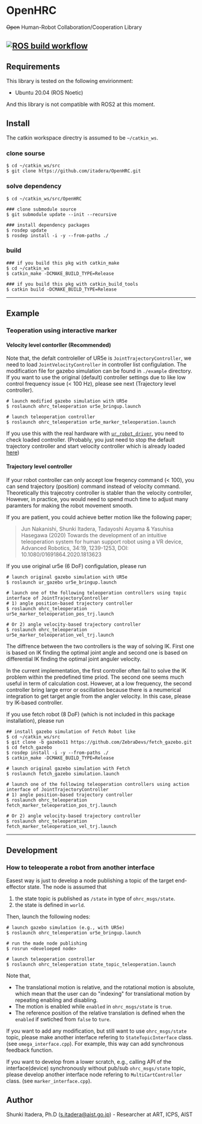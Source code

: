 # OpenHRC
~~Open~~ Human-Robot Collaboration/Cooperation Library

[![ROS build workflow](https://github.com/itadera/OpenHRC/actions/workflows/build.yaml/badge.svg)](https://github.com/itadera/OpenHRC/actions/workflows/build.yaml)
---

## Requirements
This library is tested on the following envirionment:
- Ubuntu 20.04 (ROS Noetic)

And this library is not compatible with ROS2 at this moment.

## Install

The catkin workspace directry is assumed to be ``~/catkin_ws``.
### clone sourse
```
$ cd ~/catkin_ws/src
$ git clone https://github.com/itadera/OpenHRC.git 
```

### solve dependency
```
$ cd ~/catkin_ws/src/OpenHRC

### clone submodule source
$ git submodule update --init --recursive

### install dependency packages
$ rosdep update
$ rosdep install -i -y --from-paths ./ 
```

### build
```
### if you build this pkg with catkin_make
$ cd ~/catkin_ws
$ catkin_make -DCMAKE_BUILD_TYPE=Release

### if you build this pkg with catkin_build_tools
$ catkin build -DCMAKE_BUILD_TYPE=Release
```


---
## Example

### Teoperation using interactive marker

#### Velocity level contorller (Recommended)
Note that, the defalt controleller of UR5e is `JointTrajectoryController`, we need to load `JointVelocityController` in controller list configulation.
The modification file for gazebo simulation can be found in `./example` directory.
If you want to use the original (default) controller settings due to like low control frequency issue (< 100 Hz), please see next (Trajectory level controller). 


```
# launch modified gazebo simulation with UR5e
$ roslaunch ohrc_teleoperation ur5e_bringup.launch

# launch teleoperation controller
$ roslaunch ohrc_teleoperation ur5e_marker_teleoperation.launch
```

If you use this with the real hardware with [`ur_robot_driver`](https://github.com/UniversalRobots/Universal_Robots_ROS_Driver), you need to check loaded controller. (Probably, you just need to stop the default trajectory controller and start velocity controller which is already loaded [here](https://github.com/UniversalRobots/Universal_Robots_ROS_Driver/blob/7b6b62bf81f2a032e0b6c7c8e1046cae35e079c7/ur_robot_driver/config/ur5e_controllers.yaml#L129))


#### Trajectory level controller
If your robot controller can only accept low freqency command (< 100), you can send trajectory (position) command instead of velocity command.
Theoretically this trajecotry controller is stabler than the velocity controller,
However, in practice, you would need to spend much time to adjust many paramters for making the robot movement smooth.

If you are patient, you could achieve better motion like the following paper;

>Jun Nakanishi, Shunki Itadera, Tadayoshi Aoyama & Yasuhisa Hasegawa (2020) Towards the development of an intuitive teleoperation system for human support robot using a VR device, Advanced Robotics, 34:19, 1239-1253, DOI: 10.1080/01691864.2020.1813623 


If you use original ur5e (6 DoF) configulation, please run 
```
# launch original gazebo simulation with UR5e
$ roslaunch ur_gazebo ur5e_bringup.launch

# launch one of the following teleoperation controllers using topic interface of JointTrajectoryController
# 1) angle position-based trajectory controller
$ roslaunch ohrc_teleoperation ur5e_marker_teleoperation_pos_trj.launch

# Or 2) angle velocity-based trajectory controller
$ roslaunch ohrc_teleoperation ur5e_marker_teleoperation_vel_trj.launch
```
The diffrence between the two controllers is the way of solving IK. First one is based on IK finding the optimal joint angle and second one is based on differential IK finding the optimal joint anguler velocity.

In the current implementation, the first controller often fail to solve the IK problem within the predefined time priod. The second one seems much useful in term of calculation cost.
However, at a low frequency, the second controller bring large error or oscillation because there is a neumerical integration to get target angle from the angler velocity. In this case, please try IK-based controller.



If you use fetch robot (8 DoF) (which is not included in this package installation), please run
```
## install gazebo simulation of Fetch Robot like
$ cd ~/catkin_ws/src
$ git clone -b gazebo11 https://github.com/ZebraDevs/fetch_gazebo.git 
$ cd fetch_gazebo
$ rosdep install -i -y --from-paths ./ 
$ catkin_make -DCMAKE_BUILD_TYPE=Release

# launch original gazebo simulation with Fetch
$ roslaunch fetch_gazebo simulation.launch

# launch one of the following teleoperation controllers using action interface of JointTrajectoryController
# 1) angle position-based trajectory controller
$ roslaunch ohrc_teleoperation fetch_marker_teleoperation_pos_trj.launch

# Or 2) angle velocity-based trajectory controller
$ roslaunch ohrc_teleoperation fetch_marker_teleoperation_vel_trj.launch
```



---
## Development
### How to teleoperate a robot from another interface
Easest way is just to develop a node publishing a topic of the target end-effector state.
The node is assumed that

1. the state topic is published as ``/state`` in type of ``ohrc_msgs/state``.
1. the state is defined in ``world``.

Then, launch the following nodes: 
```
# launch gazebo simulation (e.g., with UR5e)
$ roslaunch ohrc_teleoperation ur5e_bringup.launch

# run the made node publishing 
$ rosrun <develoeped node> 

# launch teleoperation controller
$ roslaunch ohrc_teleoperation state_topic_teleoperation.launch
```

Note that,
- The translational motion is relative, and the rotational motion is absolute, which mean that the user can do "indexing" for translational motion by repeating enabling and disabling. 
- The motion is enabled while ``enabled`` in ``ohrc_msgs/state`` is ``true``.
- The reference position of the relative translation is defined when the ``enabled`` if swtiched from `false` to `ture`.

If you want to add any modification, but still want to use `ohrc_msgs/state` topic, please make another interface refering to `StateTopicInterface` class. (see `omega_interface.cpp`). For example, this way can add synchronous feedback function.

If you want to develop from a lower scratch, e.g., calling API of the interface(device) synchronously without pub/sub `ohrc_msgs/state` topic, please develop another interface node refering to `MultiCartController` class. (see `marker_interface.cpp`).


## Author
Shunki Itadera, Ph.D (s.itadera@aist.go.jp) - Researcher at ART, ICPS, AIST